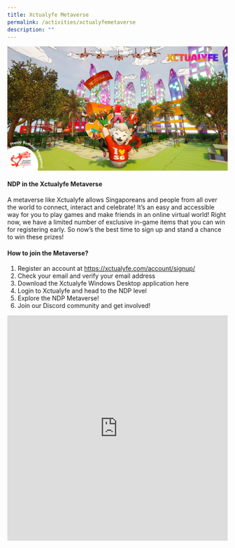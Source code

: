 ```yaml
---
title: Xctualyfe Metaverse
permalink: /activities/xctualyfemetaverse
description: ""
---
```

![](/images/xctualyfe_cover.jpg)

#### NDP in the Xctualyfe Metaverse

A metaverse like Xctualyfe allows Singaporeans and people from all over the world to connect, interact and celebrate! It’s an easy and accessible way for you to play games and make friends in an online virtual world! Right now, we have a limited number of exclusive in-game items that you can win for registering early. So now’s the best time to sign up and stand a chance to win these prizes!

#### How to join the Metaverse?

1. 	Register an account at https://xctualyfe.com/account/signup/ 
2. 	Check your email and verify your email address
3. 	Download the Xctualyfe Windows Desktop application here
4. 	Login to Xctualyfe and head to the NDP level
5. 	Explore the NDP Metaverse!
6. 	Join our Discord community and get involved!


<iframe width="100%" frameborder="0" height="515" src="https://www.youtube.com/embed/xWXxUBP4p5I" title="NDP in the Xctualyfe Metaverse" frameborder="0" allowfullscreen></iframe>